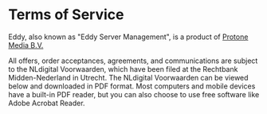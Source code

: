 # Terms of Service

Eddy, also known as "Eddy Server Management", is a product of [Protone Media B.V.](https://protone.media)

All offers, order acceptances, agreements, and communications are subject to the NLdigital Voorwaarden, which have been filed at the Rechtbank Midden-Nederland in Utrecht. The NLdigital Voorwaarden can be viewed below and downloaded in PDF format. Most computers and mobile devices have a built-in PDF reader, but you can also choose to use free software like Adobe Acrobat Reader.
